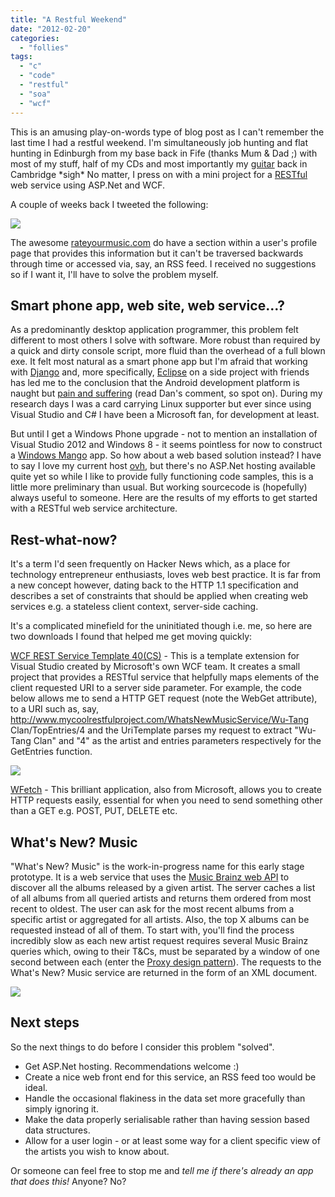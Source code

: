 ```yaml
---
title: "A Restful Weekend"
date: "2012-02-20"
categories: 
  - "follies"
tags: 
  - "c"
  - "code"
  - "restful"
  - "soa"
  - "wcf"
---
```


This is an amusing play-on-words type of blog post as I can't remember the last time I had a restful weekend. I'm simultaneously job hunting and flat hunting in Edinburgh from my base back in Fife (thanks Mum & Dad ;) with most of my stuff, half of my CDs and most importantly my [guitar](http://www.lifebeyondfife.com/images/restful/preciousss.jpg) back in Cambridge \*sigh\* No matter, I press on with a mini project for a [RESTful](http://en.wikipedia.org/wiki/Representational_state_transfer) web service using ASP.Net and WCF.

A couple of weeks back I tweeted the following:

![](/images/challenge.png)

The awesome [rateyourmusic.com](http://rateyourmusic.com/) do have a section within a user's profile page that provides this information but it can't be traversed backwards through time or accessed via, say, an RSS feed. I received no suggestions so if I want it, I'll have to solve the problem myself.

## Smart phone app, web site, web service...?

As a predominantly desktop application programmer, this problem felt different to most others I solve with software. More robust than required by a quick and dirty console script, more fluid than the overhead of a full blown exe. It felt most natural as a smart phone app but I'm afraid that working with [Django](https://www.djangoproject.com/) and, more specifically, [Eclipse](http://www.eclipse.org/downloads/) on a side project with friends has led me to the conclusion that the Android development platform is naught but [pain and suffering](http://blog.nofail.de/2011/06/developing-android-sucks/) (read Dan's comment, so spot on). During my research days I was a card carrying Linux supporter but ever since using Visual Studio and C# I have been a Microsoft fan, for development at least.

But until I get a Windows Phone upgrade - not to mention an installation of Visual Studio 2012 and Windows 8 - it seems pointless for now to construct a [Windows Mango](http://en.wikipedia.org/wiki/Windows_Phone_7.5) app. So how about a web based solution instead? I have to say I love my current host [ovh](http://www.ovh.co.uk/), but there's no ASP.Net hosting available quite yet so while I like to provide fully functioning code samples, this is a little more preliminary than usual. But working sourcecode is (hopefully) always useful to someone. Here are the results of my efforts to get started with a RESTful web service architecture.

## Rest-what-now?

It's a term I'd seen frequently on Hacker News which, as a place for technology entrepreneur enthusiasts, loves web best practice. It is far from a new concept however, dating back to the HTTP 1.1 specification and describes a set of constraints that should be applied when creating web services e.g. a stateless client context, server-side caching.

It's a complicated minefield for the uninitiated though i.e. me, so here are two downloads I found that helped me get moving quickly:

[WCF REST Service Template 40(CS)](http://visualstudiogallery.msdn.microsoft.com/fbc7e5c1-a0d2-41bd-9d7b-e54c845394cd) - This is a template extension for Visual Studio created by Microsoft's own WCF team. It creates a small project that provides a RESTful service that helpfully maps elements of the client requested URI to a server side parameter. For example, the code below allows me to send a HTTP GET request (note the WebGet attribute), to a URI such as, say, http://www.mycoolrestfulproject.com/WhatsNewMusicService/Wu-Tang Clan/TopEntries/4 and the UriTemplate parses my request to extract "Wu-Tang Clan" and "4" as the artist and entries parameters respectively for the GetEntries function.

![](/images/templates.png)

[WFetch](http://www.microsoft.com/download/en/details.aspx?displaylang=en&id=21625) - This brilliant application, also from Microsoft, allows you to create HTTP requests easily, essential for when you need to send something other than a GET e.g. POST, PUT, DELETE etc.

## What's New? Music

"What's New? Music" is the work-in-progress name for this early stage prototype. It is a web service that uses the [Music Brainz web API](http://musicbrainz.org/doc/XML_Web_Service/Version_2) to discover all the albums released by a given artist. The server caches a list of all albums from all queried artists and returns them ordered from most recent to oldest. The user can ask for the most recent albums from a specific artist or aggregated for all artists. Also, the top X albums can be requested instead of all of them. To start with, you'll find the process incredibly slow as each new artist request requires several Music Brainz queries which, owing to their T&Cs, must be separated by a window of one second between each (enter the [Proxy design pattern](http://en.wikipedia.org/wiki/Proxy_pattern)). The requests to the What's New? Music service are returned in the form of an XML document.

![](/images/wutang.png)

## Next steps

So the next things to do before I consider this problem "solved".

- Get ASP.Net hosting. Recommendations welcome :)
- Create a nice web front end for this service, an RSS feed too would be ideal.
- Handle the occasional flakiness in the data set more gracefully than simply ignoring it.
- Make the data properly serialisable rather than having session based data structures.
- Allow for a user login - or at least some way for a client specific view of the artists you wish to know about.

Or someone can feel free to stop me and _tell me if there's already an app that does this!_ Anyone? No?
